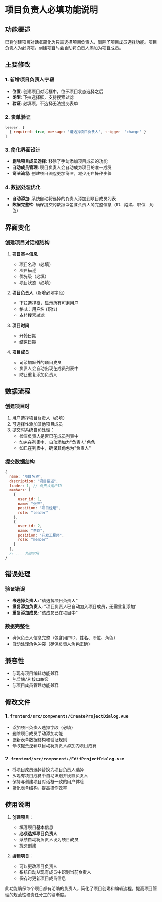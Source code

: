 # 项目负责人必填功能说明

## 功能概述

已将创建项目对话框简化为只需选择项目负责人，删除了项目成员选择功能。项目负责人为必填项，创建项目时会自动将负责人添加为项目成员。

## 主要修改

### 1. 新增项目负责人字段
- **位置**: 创建项目对话框中，位于项目状态选择之后
- **类型**: 下拉选择框，支持搜索过滤
- **验证**: 必填项，不选择无法提交表单

### 2. 表单验证
```javascript
leader: [
  { required: true, message: '请选择项目负责人', trigger: 'change' }
]
```

### 3. 简化界面设计
- **删除项目成员选择**: 移除了手动添加项目成员的功能
- **自动成员管理**: 项目负责人会自动成为项目的唯一成员
- **简洁流程**: 创建项目流程更加简洁，减少用户操作步骤

### 4. 数据处理优化
- **自动添加**: 系统自动将选择的负责人添加到项目成员列表
- **数据完整性**: 确保提交的数据中包含负责人的完整信息（ID、姓名、职位、角色）

## 界面变化

### 创建项目对话框结构
1. **项目基本信息**
   - 项目名称（必填）
   - 项目描述
   - 优先级（必填）
   - 项目状态（必填）

2. **项目负责人**（新增必填字段）
   - 下拉选择框，显示所有可用用户
   - 格式：用户名 (职位)
   - 支持搜索过滤

3. **项目时间**
   - 开始日期
   - 结束日期

4. **项目成员**
   - 可添加额外的项目成员
   - 负责人会自动出现在成员列表中
   - 防止重复添加负责人

## 数据流程

### 创建项目时
1. 用户选择项目负责人（必填）
2. 可选择性添加其他项目成员
3. 提交时系统自动处理：
   - 检查负责人是否已在成员列表中
   - 如未在列表中，自动添加为"负责人"角色
   - 如已在列表中，确保其角色为"负责人"

### 提交数据结构
```javascript
{
  name: "项目名称",
  description: "项目描述", 
  leader: 1, // 负责人用户ID
  members: [
    {
      user_id: 1,
      name: "张三",
      position: "项目经理", 
      role: "leader"
    },
    {
      user_id: 2,
      name: "李四",
      position: "开发工程师",
      role: "member"
    }
  ],
  // ... 其他字段
}
```

## 错误处理

### 验证错误
- **未选择负责人**: "请选择项目负责人"
- **重复添加负责人**: "项目负责人已自动加入项目成员，无需重复添加"
- **重复添加成员**: "该成员已在项目中"

### 数据完整性
- 确保负责人信息完整（包含用户ID、姓名、职位、角色）
- 自动处理角色冲突（确保负责人角色正确）

## 兼容性

- 与现有项目编辑功能兼容
- 与后端API接口兼容
- 与项目成员管理功能兼容

## 修改文件

### 1. `frontend/src/components/CreateProjectDialog.vue`
- 添加项目负责人选择字段（必填）
- 删除项目成员手动添加功能
- 更新表单数据结构和验证规则  
- 修改提交逻辑以自动将负责人添加为项目成员

### 2. `frontend/src/components/EditProjectDialog.vue`
- 将项目成员选择替换为项目负责人选择
- 从现有项目成员中自动识别并设置负责人
- 保持与创建项目对话框一致的用户体验
- 简化表单结构，提高操作效率

## 使用说明

1. **创建项目**：
   - 填写项目基本信息
   - **必须选择项目负责人**
   - 系统自动将负责人设为项目成员
   - 提交创建

2. **编辑项目**：
   - 可以更改项目负责人
   - 系统自动从现有成员中识别当前负责人
   - 保存时更新项目成员信息

此功能确保每个项目都有明确的负责人，简化了项目创建和编辑流程，提高项目管理的规范性和责任分工的清晰度。
